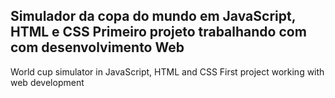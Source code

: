 Simulador da copa do mundo em JavaScript, HTML e CSS
Primeiro projeto trabalhando com com desenvolvimento Web
-----------------------------------------------------------
World cup simulator in JavaScript, HTML and CSS
First project working with web development
